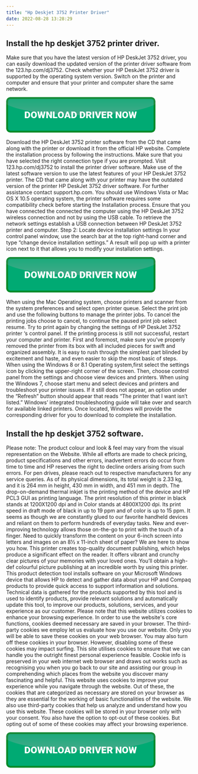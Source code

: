```yaml
---
title: "Hp Deskjet 3752 Printer Driver"
date: 2022-08-28 13:28:29
---
```


## Install the hp deskjet 3752 printer driver.

Make sure that you have the latest version of HP DeskJet 3752 driver, you can easily download the updated version of the printer driver software from the 123.hp.com/dj3752. Check whether your HP DeskJet 3752 driver is supported by the operating system version. Switch on the printer and computer and ensure that your printer and computer share the same network.

[![button](https://github.com/driverbay/driverbay.github.io/blob/main/dlbutton.png?raw=true)](https://printerpatch.com/download-printer-driver)


Download the HP DeskJet 3752 printer software from the CD that came along with the printer or download it from the official HP website. Complete the installation process by following the instructions. Make sure that you have selected the right connection type if you are prompted.
Visit 123.hp.com/dj3752 to install the printer driver software. Make use of the latest software version to use the latest features of your HP DeskJet 3752 printer. The CD that came along with your printer may have the outdated version of the printer HP DeskJet 3752 driver software. For further assistance contact support.hp.com.
You should use Windows Vista or Mac OS X 10.5 operating system, the printer software requires some compatibility check before starting the Installation process. Ensure that you have connected the connected the computer using the HP DeskJet 3752 wireless connection and not by using the USB cable. To retrieve the network settings establish a USB connection between HP DeskJet 3752 printer and computer.
Step 2: Locate device installation settings In your control panel window, use the search bar at the top right-hand corner and type “change device installation settings.” A result will pop up with a printer icon next to it that allows you to modify your installation settings.

[![button](https://github.com/driverbay/driverbay.github.io/blob/main/dlbutton.png?raw=true)](https://printerpatch.com/download-printer-driver)


When using the Mac Operating system, choose printers and scanner from the system preferences and select open printer queue. Select the print job and use the following buttons to manage the printer jobs. To cancel the printing jobs choose to cancel, to continue the paused print job select resume. Try to print again by changing the settings of HP DeskJet 3752 printer ‘s control panel. If the printing process is still not successful, restart your computer and printer.
First and foremost, make sure you’ve properly removed the printer from its box with all included pieces for swift and organized assembly. It is easy to rush through the simplest part blinded by excitement and haste, and even easier to skip the most basic of steps.
When using the Windows 8 or 8.1 Operating system,first select the settings icon by clicking the upper-right corner of the screen. Then, choose control panel from the settings and choose view devices and printers. When using the Windows 7, choose start menu and select devices and printers and troubleshoot your printer issues.
If it still does not appear, an option under the “Refresh” button should appear that reads “The printer that I want isn’t listed.” Windows’ integrated troubleshooting guide will take over and search for available linked printers. Once located, Windows will provide the corresponding driver for you to download to complete the installation.

## Install the hp deskjet 3752 software.

Please note: The product colour and look & feel may vary from the visual representation on the Website. While all efforts are made to check pricing, product specifications and other errors, inadvertent errors do occur from time to time and HP reserves the right to decline orders arising from such errors. For pen drives, please reach out to respective manufacturers for any service queries.
As of its physical dimensions, its total weight is 2.33 kg, and it is 264 mm in height, 430 mm in width, and 451 mm in depth. The drop-on-demand thermal inkjet is the printing method of the device and HP PCL3 GUI as printing language. The print resolution of this printer in black stands at 1200X1200 dpi and in Color stands at 4800X1200 dpi. Its print speed in draft mode of black in up to 19 ppm and of color is up to 15 ppm.
It seems as though we are constantly glued to our favorite handheld devices and reliant on them to perform hundreds of everyday tasks. New and ever-improving technology allows those on-the-go to print with the touch of a finger. Need to quickly transform the content on your 6-inch screen into letters and images on an 8½ x 11-inch sheet of paper? We are here to show you how.
This printer creates top-quality document publishing, which helps produce a significant effect on the reader. It offers vibrant and crunchy clear pictures of your memories with your loved ones. You’ll obtain a high-def colourful picture publishing at an incredible worth by using this printer.
This product detection tool installs software on your Microsoft Windows device that allows HP to detect and gather data about your HP and Compaq products to provide quick access to support information and solutions. Technical data is gathered for the products supported by this tool and is used to identify products, provide relevant solutions and automatically update this tool, to improve our products, solutions, services, and your experience as our customer.
Please note that this website utilizes cookies to enhance your browsing experience. In order to use the website's core functions, cookies deemed necessary are saved in your browser. The third-party cookies we employ let us evaluate how you use our website. Only you will be able to save these cookies on your web browser. You may also turn off these cookies in your browser. However, disabling some of these cookies may impact surfing.
This site utilises cookies to ensure that we can handle you the outright finest personal experience feasible. Cookie info is preserved in your web internet web browser and draws out works such as recognising you when you go back to our site and assisting our group in comprehending which places from the website you discover many fascinating and helpful.
This website uses cookies to improve your experience while you navigate through the website. Out of these, the cookies that are categorized as necessary are stored on your browser as they are essential for the working of basic functionalities of the website. We also use third-party cookies that help us analyze and understand how you use this website. These cookies will be stored in your browser only with your consent. You also have the option to opt-out of these cookies. But opting out of some of these cookies may affect your browsing experience.


[![button](https://github.com/driverbay/driverbay.github.io/blob/main/dlbutton.png?raw=true)](https://printerpatch.com/download-printer-driver)